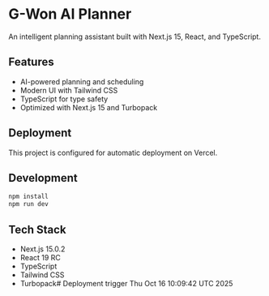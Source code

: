 # G-Won AI Planner

An intelligent planning assistant built with Next.js 15, React, and TypeScript.

## Features
- AI-powered planning and scheduling
- Modern UI with Tailwind CSS
- TypeScript for type safety
- Optimized with Next.js 15 and Turbopack

## Deployment
This project is configured for automatic deployment on Vercel.

## Development
```bash
npm install
npm run dev
```

## Tech Stack
- Next.js 15.0.2
- React 19 RC
- TypeScript
- Tailwind CSS
- Turbopack# Deployment trigger Thu Oct 16 10:09:42 UTC 2025
